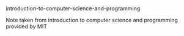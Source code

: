 # 
introduction-to-computer-science-and-programming


Note taken from introduction to computer science and programming provided by MIT

